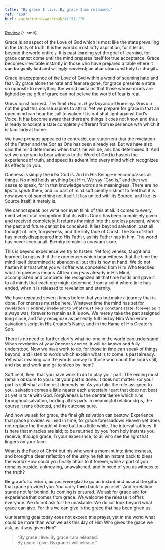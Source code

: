 ```yaml
---
title: "By grace I live. By grace I am released."
ref: "169"
burl: /acim/intro/workbook/#l151-170
---
```


<a class="hide-review" href="/workbook/l180/#l169">Review</a>
{: .omit}

Grace is an aspect of the Love of God which is most like the state
prevailing in the Unity of truth. It is the world’s most lofty
aspiration, for it leads beyond the world entirely. It is past learning
yet the goal of learning, for grace cannot come until the mind prepares
itself for true acceptance. Grace becomes inevitable instantly in those
who have prepared a table where it can be gently laid and willingly
received; an altar clean and holy for the gift.

Grace is acceptance of the Love of God within a world of seeming hate
and fear. By grace alone the hate and fear are gone, for grace presents
a state so opposite to everything the world contains that those whose
minds are lighted by the gift of grace can not believe the world of fear
is real.

Grace is not learned. The final step must go beyond all learning. Grace
is not the goal this course aspires to attain. Yet we prepare for grace
in that an open mind can hear the call to waken. It is not shut tight
against God’s Voice. It has become aware that there are things it does
not know, and thus is ready to accept a state completely different from
experience with which it is familiarly at home.

We have perhaps appeared to contradict our statement that the revelation
of the Father and the Son as One has been already set. But we have also
said the mind determines when that time will be, and has determined it.
And yet we urge you to bear witness to the Word of God to hasten the
experience of truth, and speed its advent into every mind which
recognizes its effects on you.

Oneness is simply the idea God is. And in His Being He encompasses all
things. No mind holds anything but Him. We say “God is,” and then we
cease to speak, for in that knowledge words are meaningless. There are
no lips to speak them, and no part of mind sufficiently distinct to feel
that it is now aware of something not itself. It has united with its
Source, and like its Source Itself, it merely is.

We cannot speak nor write nor even think of this at all. It comes to
every mind when total recognition that its will is God’s has been
completely given and received completely. It returns the mind into
the endless present, where the past and future cannot be conceived. It
lies beyond salvation; past all thought of time, forgiveness, and the
holy face of Christ. The Son of God has merely disappeared into His
Father, as his Father has in him. The world has never been at all.
Eternity remains a constant state.

This is beyond experience we try to hasten. Yet forgiveness, taught and
learned, brings with it the experiences which bear witness that the time
the mind itself determined to abandon all but this is now at hand. We do
not hasten it in that what you will offer was concealed from Him Who
teaches what forgiveness means. All learning was already in His Mind,
accomplished and complete. He recognized all that time holds and gave it
to all minds that each one might determine, from a point where time has
ended, when it is released to revelation and eternity.

We have repeated several times before that you but make a journey that
is done. For oneness must be here. Whatever time the mind has set for
revelation is entirely irrelevant to what must be a constant state,
forever as it always was; forever to remain as it is now. We merely take
the part assigned long since, and fully recognize as perfectly fulfilled
by Him Who wrote salvation’s script in His Creator’s Name, and in the
Name of His Creator’s Son.

There is no need to further clarify what no-one in the world can
understand. When revelation of your Oneness comes, it will be known and
fully understood. Now we have work to do, for those in time can speak of
things beyond, and listen to words which explain what is to come is past
already. Yet what meaning can the words convey to those who count the
hours still, and rise and work and go to sleep by them?

Suffice it, then, that you have work to do to play your part. The ending
must remain obscure to you until your part is done. It does not matter.
For your part is still what all the rest depends on. As you take the
role assigned to you, salvation comes a little nearer each uncertain
heart that does not beat as yet in tune with God. Forgiveness is the
central theme which runs throughout salvation, holding all its parts in
meaningful relationships, the course it runs directed, and its outcome
sure.

And now we ask for grace, the final gift salvation can bestow.
Experience that grace provides will end in time, for grace foreshadows
Heaven yet does not replace the thought of time but for a little while.
The interval suffices. It is here that miracles are laid; to be returned
by you from holy instants you receive, through grace, in your
experience, to all who see the light that lingers on your face.

What is the Face of Christ but his who went a moment into timelessness,
and brought a clear reflection of the unity he felt an instant back to
bless the world? How could you finally attain to it forever, while a
part of you remains outside, unknowing, unawakened, and in need of you
as witness to the truth?

Be grateful to return, as you were glad to go an instant and accept the
gifts that grace provided you. You carry them back to yourself. And
revelation stands not far behind. Its coming is ensured. We ask for
grace and for experience that comes from grace. We welcome the release
it offers everyone. We do not ask for the unaskable. We do not look
beyond what grace can give. For this we can give in the grace that has
been given us.

Our learning goal today does not exceed this prayer, yet in the world
what could be more than what we ask this day of Him Who gives the grace
we ask, as it was given Him?

> “By grace I live. By grace I am released.<br/>
> By grace I give. By grace I will release.”

